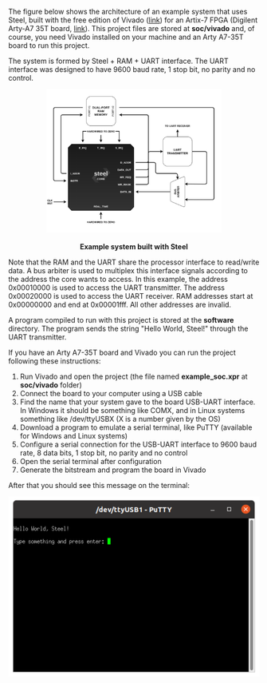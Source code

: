 The figure below shows the architecture of an example system that uses Steel, built with the free edition of Vivado ([link](https://www.xilinx.com/products/design-tools/vivado.html)) for an Artix-7 FPGA (Digilent Arty-A7 35T board, [link](https://store.digilentinc.com/arty-a7-artix-7-fpga-development-board/)). This project files are stored at **soc/vivado** and, of course, you need Vivado installed on your machine and an Arty A7-35T board to run this project.

The system is formed by Steel + RAM + UART interface. The UART interface was designed to have 9600 baud rate, 1 stop bit, no parity and no control.

<p align="center">
<img src="../images/steel-soc.png" width="70%"></img>
</br>
</br>
<strong>Example system built with Steel</strong>
</p>


Note that the RAM and the UART share the processor interface to read/write data. A bus arbiter is used to multiplex this interface signals according to the address the core wants to access. In this example, the address 0x00010000 is used to access the UART transmitter. The address 0x00020000 is used to access the UART receiver. RAM addresses start at 0x00000000 and end at 0x00001fff. All other addresses are invalid.

A program compiled to run with this project is stored at the **software** directory. The program sends the string "Hello World, Steel!" through the UART transmitter.

If you have an Arty A7-35T board and Vivado you can run the project following these instructions:

1. Run Vivado and open the project (the file named **example_soc.xpr** at **soc/vivado** folder)
2. Connect the board to your computer using a USB cable
3. Find the name that your system gave to the board USB-UART interface. In Windows it should be something like COMX, and in Linux systems something like /dev/ttyUSBX (X is a number given by the OS)
4. Download a program to emulate a serial terminal, like PuTTY (available for Windows and Linux systems)
5. Configure a serial connection for the USB-UART interface to 9600 baud rate, 8 data bits, 1 stop bit, no parity and no control
6. Open the serial terminal after configuration
7. Generate the bitstream and program the board in Vivado

After that you should see this message on the terminal:

![Hello World, Steel!](images/steel-hello.png)

